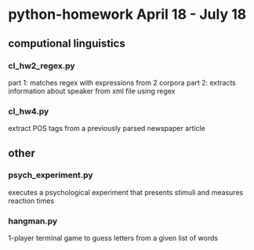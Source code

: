 # python-homework April 18 - July 18
## computional linguistics
### cl_hw2_regex.py
part 1: matches regex with expressions from 2 corpora 
part 2: extracts information about speaker from xml file using regex

### cl_hw4.py
extract POS tags from a previously parsed newspaper article

## other
### psych_experiment.py
executes a psychological experiment that presents stimuli and measures reaction times

### hangman.py
1-player terminal game to guess letters from a given list of words
